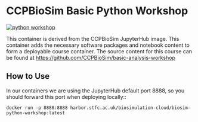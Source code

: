 CCPBioSim Basic Python Workshop
===============================

[![python workshop](https://github.com/jimboid/biosim-python-workshop/actions/workflows/build.yml/badge.svg?branch=main)](https://github.com/jimboid/biosim-python-workshop/actions/workflows/build.yml)

This container is derived from the CCPBioSim JupyterHub image. This container
adds the necessary software packages and notebook content to form a deployable
course container. The source content for this course can be found at
https://github.com/CCPBioSim/basic-analysis-workshop

How to Use
----------

In our containers we are using the JupyterHub default port 8888, so you should
forward this port when deploying locally::

    docker run -p 8888:8888 harbor.stfc.ac.uk/biosimulation-cloud/biosim-python-workshop:latest
